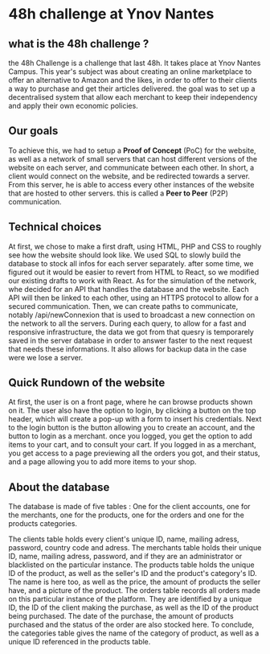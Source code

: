 # 48h challenge at Ynov Nantes

## what is the 48h challenge ? ##

the 48h Challenge is a challenge that last 48h. It takes place at Ynov Nantes Campus.
This year's subject was about creating an online marketplace to offer an alternative to Amazon and the likes, in order to offer to their clients a way to purchase and get their articles delivered. 
the goal was to set up a decentralised system that allow each merchant to keep their independency and apply their own economic policies.

## Our goals ##
To achieve this, we had to setup a **Proof of Concept** (PoC) for the website, as well as a network of small servers that can host different versions of the website on each server, and communicate between each other. 
In short, a client would connect on the website, and be redirected towards a server. From this server, he is able to access every other instances of the website that are hosted to other servers. this is called a **Peer to Peer** (P2P) communication.

## Technical choices ##
At first, we chose to make a first draft, using HTML, PHP and CSS to roughly see how the website should look like.
We used SQL to slowly build the database to stock all infos for each server separately.
after some time, we figured out it would be easier to revert from HTML to React, so we modified our existing drafts to work with React. 
As for the simulation of the network, whe decided for an API that handles the database and the website. Each API will then be linked to each other, using an HTTPS protocol to allow for a secured communication. Then, we can create paths to communicate, notably /api/newConnexion that is used to broadcast a new connection on the network to all the servers. During each query, to allow for a fast and responsive infrastructure, the data we got from that quesry is temporarely saved in the server database in order to answer faster to the next request that needs these informations. It also allows for backup data in the case were we lose a server. 

## Quick Rundown of the website ##
At first, the user is on a front page, where he can browse products shown on it. The user also have the option to login, by clicking a button on the top header, which will create a pop-up with a form to insert his credentials. Next to the login button is the button allowing you to create an account, and the button to login as a merchant. once you logged, you get the option to add items to your cart, and to consult your cart. 
If you logged in as a merchant, you get access to a page previewing all the orders you got, and their status, and a page allowing you to add more items to your shop.

## About the database ##
The database is made of five tables : One for the client accounts, one for the merchants, one for the products, one for the orders and one for the products categories.

The clients table holds every client's unique ID, name, mailing adress, password, country code and adress. 
The merchants table holds their unique ID, name, mailing adress, password, and if they are an administrator or blacklisted on the particular instance.
The products table holds the unique ID of the product, as well as the seller's ID and the product's category's ID. The name is here too, as well as the price, the amount of products the seller have, and a picture of the product. 
The orders table records all orders made on this particular instance of the platform. They are identified by a unique ID, the ID of the client making the purchase, as well as the ID of the product being purchased. The date of the purchase, the amount of products purchased and the status of the order are also stocked here.
To conclude, the categories table gives the name of the category of product, as well as a unique ID referenced in the products table.